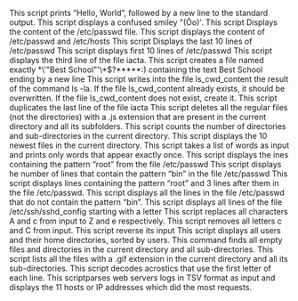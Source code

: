 This script prints “Hello, World”, followed by a new line to the standard output.
This script  displays a confused smiley "(Ôo)'.
This script Displays the content of the /etc/passwd file.
This script displays the content of /etc/passwd and /etc/hosts
This script Displays the last 10 lines of /etc/passwd
This script displays first 10 lines of /etc/passwd
This script displays the third line of the file iacta.
This script creates a file named exactly \*\\'"Best School"\'\\*$\?\*\*\*\*\*:) containing the text Best School ending by a new line
This script writes into the file ls_cwd_content the result of the command ls -la. If the file ls_cwd_content already exists, it should be overwritten. If the file ls_cwd_content does not exist, create it.
This script duplicates the last line of the file iacta
This script deletes all the regular files (not the directories) with a .js extension that are present in the current directory and all its subfolders.
This script counts the number of directories and sub-directories in the current directory.
This script displays the 10 newest files in the current directory.
This script takes a list of words as input and prints only words that appear exactly once.
This script displays the ines containing the pattern “root” from the file /etc/passwd
This script displays he number of lines that contain the pattern “bin” in the file /etc/passwd
This script  displays  lines containing the pattern “root” and 3 lines after them in the file /etc/passwd.
This script displays all the lines in the file /etc/passwd that do not contain the pattern “bin”.
This script displays all lines of the file /etc/ssh/sshd_config starting with a letter
This script replaces all characters A and c from input to Z and e respectively.
This script removes all letters c and C from input.
This script reverse its input
This script displays all users and their home directories, sorted by users.
This command finds all empty files and directories in the current directory and all sub-directories.
This script lists all the files with a .gif extension in the current directory and all its sub-directories.
This script decodes acrostics that use the first letter of each line.
This scriptparses web servers logs in TSV format as input and displays the 11 hosts or IP addresses which did the most requests.
